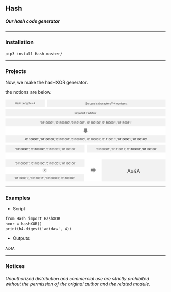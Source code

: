 ## Hash

##### Our hash code generator

***

### Installation

```code
pip3 install Hash-master/
```

***

### Projects

Now, we make the hasHXOR generator.

the notions are below.

![hs1](./imgs/hs1.png)


***

### Examples

* Script
```python3
from Hash import HashXOR
hxor = hashXOR()
print(h4.digest('adidas', 4))
```
* Outputs
```python
Ax4A
```

***


### Notices

###### Unauthorized distribution and commercial use are strictly prohibited without the permission of the original author and the related module.
